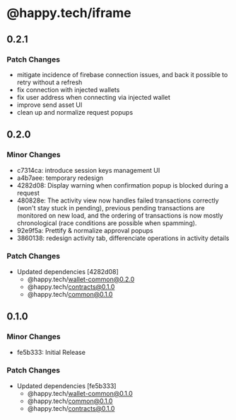 # @happy.tech/iframe

## 0.2.1

### Patch Changes

- mitigate incidence of firebase connection issues, and back it possible to retry without a refresh
- fix connection with injected wallets
- fix user address when connecting via injected wallet
- improve send asset UI
- clean up and normalize request popups

## 0.2.0

### Minor Changes

- c7314ca: introduce session keys management UI
- a4b7aee: temporary redesign
- 4282d08: Display warning when confirmation popup is blocked during a request
- 480828e: The activity view now handles failed transactions correctly (won't stay stuck in pending), previous pending transactions are monitored on new load, and the ordering of transactions is now mostly chronological (race conditions are possible when spamming).
- 92e9f5a: Prettify & normalize approval popups
- 3860138: redesign activity tab, differenciate operations in activity details

### Patch Changes

- Updated dependencies [4282d08]
  - @happy.tech/wallet-common@0.2.0
  - @happy.tech/contracts@0.1.0
  - @happy.tech/common@0.1.0

## 0.1.0

### Minor Changes

- fe5b333: Initial Release

### Patch Changes

- Updated dependencies [fe5b333]
  - @happy.tech/wallet-common@0.1.0
  - @happy.tech/common@0.1.0
  - @happy.tech/contracts@0.1.0
